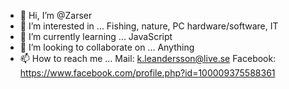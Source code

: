 - 👋 Hi, I’m @Zarser
- 👀 I’m interested in ... Fishing, nature, PC hardware/software, IT
- 🌱 I’m currently learning ... JavaScript
- 💞️ I’m looking to collaborate on ... Anything
- 📫 How to reach me ... 
Mail: k.leandersson@live.se
Facebook: https://www.facebook.com/profile.php?id=100009375588361

<!---
Zarser/Zarser is a ✨ special ✨ repository because its `README.md` (this file) appears on your GitHub profile.
You can click the Preview link to take a look at your changes.
--->
